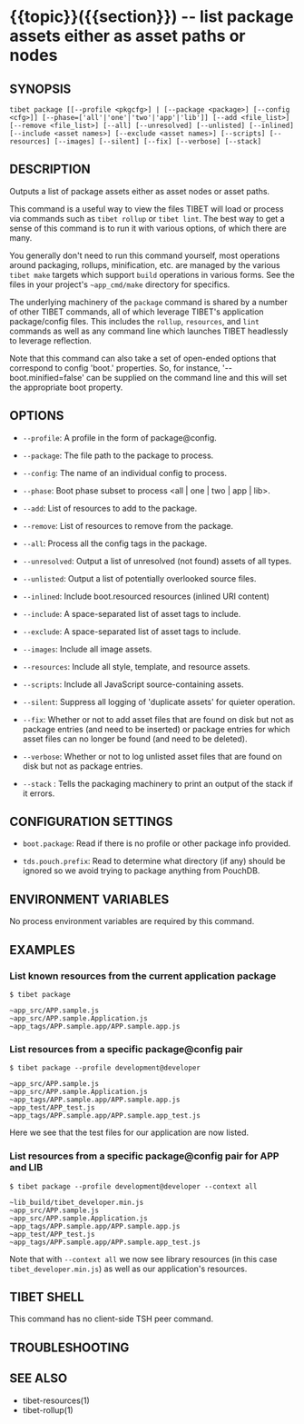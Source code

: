 {{topic}}({{section}}) -- list package assets either as asset paths or nodes
=============================================

## SYNOPSIS

`tibet package [[--profile <pkgcfg>] | [--package <package>] [--config <cfg>]]
    [--phase=['all'|'one'|'two'|'app'|'lib']]
    [--add <file_list>] [--remove <file_list>]
    [--all] [--unresolved] [--unlisted] [--inlined]
    [--include <asset names>] [--exclude <asset names>]
    [--scripts] [--resources] [--images]
    [--silent] [--fix] [--verbose] [--stack]`

## DESCRIPTION

Outputs a list of package assets either as asset nodes or asset paths.

This command is a useful way to view the files TIBET will load or process
via commands such as `tibet rollup` or `tibet lint`. The best way to get a sense
of this command is to run it with various options, of which there are many.

You generally don't need to run this command yourself, most operations around
packaging, rollups, minification, etc. are managed by the various `tibet make`
targets which support `build` operations in various forms. See the files in your
project's `~app_cmd/make` directory for specifics.

The underlying machinery of the `package` command is shared by a number of other
TIBET commands, all of which leverage TIBET's application package/config files.
This includes the `rollup`, `resources`, and `lint` commands as well as any
command line which launches TIBET headlessly to leverage reflection.

Note that this command can also take a set of open-ended options that correspond
to config 'boot.' properties. So, for instance, '--boot.minified=false' can be
supplied on the command line and this will set the appropriate boot property.

## OPTIONS

  * `--profile`:
    A profile in the form of package@config.

  * `--package`:
    The file path to the package to process.

  * `--config`:
    The name of an individual config to process.

  * `--phase`:
    Boot phase subset to process <all | one | two | app | lib>.

  * `--add`:
    List of resources to add to the package.

  * `--remove`:
    List of resources to remove from the package.

  * `--all`:
    Process all the config tags in the package.

  * `--unresolved`:
    Output a list of unresolved (not found) assets of all types.

  * `--unlisted`:
    Output a list of potentially overlooked source files.

  * `--inlined`:
    Include boot.resourced resources (inlined URI content)

  * `--include`:
    A space-separated list of asset tags to include.

  * `--exclude`:
    A space-separated list of asset tags to include.

  * `--images`:
    Include all image assets.

  * `--resources`:
    Include all style, template, and resource assets.

  * `--scripts`:
    Include all JavaScript source-containing assets.

  * `--silent`:
    Suppress all logging of 'duplicate assets' for quieter operation.

  * `--fix`:
    Whether or not to add asset files that are found on disk but not as package
entries (and need to be inserted) or package entries for which asset files can
no longer be found (and need to be deleted).

  * `--verbose`:
    Whether or not to log unlisted asset files that are found on disk but not as
package entries.

  * `--stack` :
    Tells the packaging machinery to print an output of the stack if it errors.

## CONFIGURATION SETTINGS

  * `boot.package`:
    Read if there is no profile or other package info provided.

  * `tds.pouch.prefix`:
    Read to determine what directory (if any) should be ignored so we avoid
trying to package anything from PouchDB.

## ENVIRONMENT VARIABLES

No process environment variables are required by this command.

## EXAMPLES

### List known resources from the current application package

    $ tibet package

    ~app_src/APP.sample.js
    ~app_src/APP.sample.Application.js
    ~app_tags/APP.sample.app/APP.sample.app.js

### List resources from a specific package@config pair

    $ tibet package --profile development@developer

    ~app_src/APP.sample.js
    ~app_src/APP.sample.Application.js
    ~app_tags/APP.sample.app/APP.sample.app.js
    ~app_test/APP_test.js
    ~app_tags/APP.sample.app/APP.sample.app_test.js

Here we see that the test files for our application are now listed.

### List resources from a specific package@config pair for APP and LIB

    $ tibet package --profile development@developer --context all

    ~lib_build/tibet_developer.min.js
    ~app_src/APP.sample.js
    ~app_src/APP.sample.Application.js
    ~app_tags/APP.sample.app/APP.sample.app.js
    ~app_test/APP_test.js
    ~app_tags/APP.sample.app/APP.sample.app_test.js

Note that with `--context all` we now see library resources (in this case
`tibet_developer.min.js`) as well as our application's resources.

## TIBET SHELL

This command has no client-side TSH peer command.

## TROUBLESHOOTING


## SEE ALSO

  * tibet-resources(1)
  * tibet-rollup(1)
